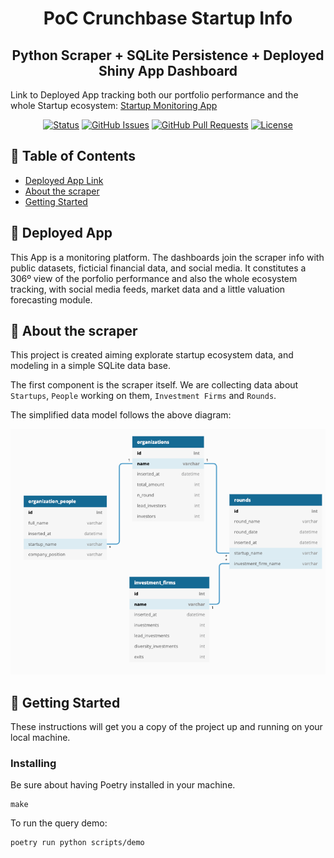 <h1 align="center">PoC Crunchbase Startup Info</h1>

<h2 align="center">Python Scraper + SQLite Persistence + Deployed Shiny App Dashboard</h2>

Link to Deployed App tracking both our portfolio performance and the whole Startup ecosystem: [Startup Monitoring App](https://calosvecina.shinyapps.io/poc_crunchbase_startups)

<div align="center">

[![Status](https://img.shields.io/badge/status-active-success.svg)]()
[![GitHub Issues](https://img.shields.io/github/issues/stoicaandrei/crunchbase-scraper.svg)](https://github.com/stoicaandrei/crunchbase-scraper/issues)
[![GitHub Pull Requests](https://img.shields.io/github/issues-pr/stoicaandrei/crunchbase-scraper.svg)](https://github.com/stoicaandrei/crunchbase-scraper/pulls)
[![License](https://img.shields.io/badge/license-MIT-blue.svg)](/LICENSE)

</div>


## 📝 Table of Contents

- [Deployed App Link](#app)
- [About the scraper](#about)
- [Getting Started](#getting_started)

## 🧐 Deployed App<a name = "app"></a>

This App is a monitoring platform. The dashboards join the scraper info with public datasets, ficticial financial data, and social media.
It constitutes a 306º view of the porfolio performance and also the whole ecosystem tracking, with social media feeds, market data and a little valuation forecasting module.

## 🧐 About the scraper<a name = "about"></a>

This project is created aiming explorate startup ecosystem data, and modeling in a simple SQLite data base.

The first component is the scraper itself. We are collecting data about `Startups`, `People` working on them, `Investment Firms` and `Rounds`.

The simplified data model follows the above diagram:

![DB Entities](db_entities.png)

## 🏁 Getting Started <a name = "getting_started"></a>

These instructions will get you a copy of the project up and running on your local machine.


### Installing

Be sure about having Poetry installed in your machine.

```
make
```

To run the query demo:

```
poetry run python scripts/demo
```


